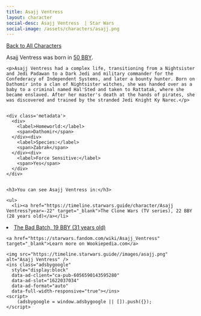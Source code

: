 ```yaml
---
title: Asajj Ventress
layout: character
social-desc: Asajj Ventress  | Star Wars
social-image: /assets/characters/asajj.png
---
```

<a href="/character" class="smaller">Back to All Characters</a>

<div class="character-profile container">
  <div class="col-10">
    <p>
    Asajj Ventress             was born in <a href="https://timeline.starwars.guide/character/Asajj Ventress?year=-50" target="_blank">50 BBY</a>.
    </p>

    <p>Asajj Ventress had a complex life, transitioning from a Nightsister and Jedi Padawan to a Dark Jedi and military commander for the Confederacy of Independent Systems, and later a bounty hunter. Born on Dathomir into a clan of Nightsister witches, she was handed over as a baby to a criminal named Hal'Sted and taken to Rattatak, where she became enslaved. After her master's death at the hands of pirates, she was discovered and trained by the stranded Jedi Knight Ky Narec.</p>


    <div class='metadata'>
      <div>
        <label>Homeworld:</label>
        <span>Dathomir</span>
      </div><div>
        <label>Species:</label>
        <span>Zabrak</span>
      </div><div>
        <label>Force Sensitive:</label>
        <span>Yes</span>
      </div>
    </div>


    <h3>You can see Asajj Ventress in:</h3>

    <ul>
      <li><a href="https://timeline.starwars.guide/character/Asajj Ventress?year=-22" target="_blank">The Clone Wars (TV series), 22 BBY (28 years old)</a></li>
  <li><a href="https://timeline.starwars.guide/character/Asajj Ventress?year=-19" target="_blank">The Bad Batch, 19 BBY (31 years old)</a></li>
    </ul>

    <a href="https://starwars.fandom.com/wiki/Asajj_Ventress" target="_blank">Learn more on Wookiepedia.com</a>
  </div>
  <div class="character_image col-2">
    
    <img src="https://timeline.starwars.guide//images/asajj.png" alt="Asajj Ventress" />
    <ins class="adsbygoogle"
      style="display:block"
      data-ad-client="ca-pub-6056590143595280"
      data-ad-slot="1622037034"
      data-ad-format="auto"
      data-full-width-responsive="true"></ins>
    <script>
        (adsbygoogle = window.adsbygoogle || []).push({});
    </script>
  </div>
</div>
